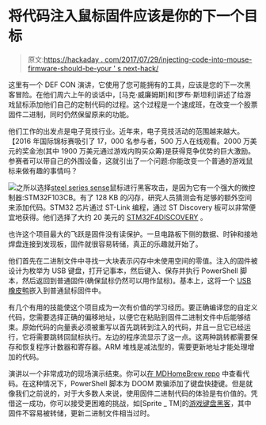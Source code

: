 # 将代码注入鼠标固件应该是你的下一个目标

> 原文:[https://hackaday . com/2017/07/29/injecting-code-into-mouse-firmware-should-be-your ' s next-hack/](https://hackaday.com/2017/07/29/injecting-code-into-mouse-firmware-should-be-your-next-hack/)

这里有一个 DEF CON 演讲，它使用了您可能拥有的工具，应该是您的下一次黑客冒险。在他们周六上午的谈话中，[马克·威廉姆斯]和[罗布·斯坦利]讲述了给游戏鼠标添加他们自己的定制代码的过程。这个过程是一个速成班，在改变一个股票固件二进制，同时仍然保留原来的功能。

他们工作的出发点是电子竞技行业。近年来，电子竞技活动的范围越来越大。【2016 年国际锦标赛吸引了 17，000 名参与者，500 万人在线观看。2000 万美元的奖金池(其中 1900 万美元通过游戏内购买众筹)是获得竞争优势的巨大激励。参赛者可以带自己的外围设备，这就引出了一个问题:你能改变一个普通的游戏鼠标来做有趣的事情吗？

![](../Images/1057bac42adb10c61445d42d42b54fd9.png)之所以选择[steel series sense](https://steelseries.com/gaming-mice/sensei)鼠标进行黑客攻击，是因为它有一个强大的微控制器:STM32F103CB。有了 128 KB 的闪存，研究人员猜测会有足够的额外空间来添加代码。STM32 芯片通过 ST-Link 编程，通过 ST Discovery 板可以非常便宜地获得。他们选择了大约 20 美元的 [STM32F4DISCOVERY](http://www.st.com/en/evaluation-tools/stm32f4discovery.html) 。

也许这个项目最大的飞跃是固件没有读保护。一旦电路板下侧的数据、时钟和接地焊盘连接到发现板，固件就很容易转储，真正的乐趣就开始了。

他们首先在二进制文件中寻找一大块表示闪存中未使用空间的零值。注入的固件被设计为枚举为 USB 键盘，打开记事本，然后键入、保存并执行 PowerShell 脚本，然后返回到普通固件(确保鼠标仍然可以用作鼠标)。基本上，这将一个 [USB 橡皮鸭](http://usbrubberducky.com/#!index.md)嵌入到普通鼠标固件中。

有几个有用的技能使这个项目成为一次有价值的学习经历。要正确编译您的自定义代码，您需要选择正确的偏移地址，以便它在粘贴到固件二进制文件中后能够结束。原始代码的向量表必须被重写以首先跳转到注入的代码，并且一旦它已经运行，它将需要跳转回鼠标执行。左边的程序流显示了这一点。这两种跳转都需要保存和恢复程序计数器和寄存器。ARM 堆栈是减法型的，需要更新地址才能处理增加的代码。

演讲以一个非常成功的现场演示结束。你可以[在 MDHomeBrew repo](https://bitbucket.org/mdhomebrew/usb_hid_keyboarddelivery_stm32f103cb) 中查看代码。在这种情况下，PowerShell 脚本为 DOOM 欺骗添加了键盘快捷键。但是就像我们之前说的，对于大多数人来说，使用固件二进制代码的体验是有价值的。凭借这一成功，你可以接受更困难的挑战，如[Sprite _ TM]的[游戏键盘黑客](http://hackaday.com/2014/11/23/sprite_tms-keyboard-plays-snake/)，其中固件不容易被转储，更新二进制文件相当过时。